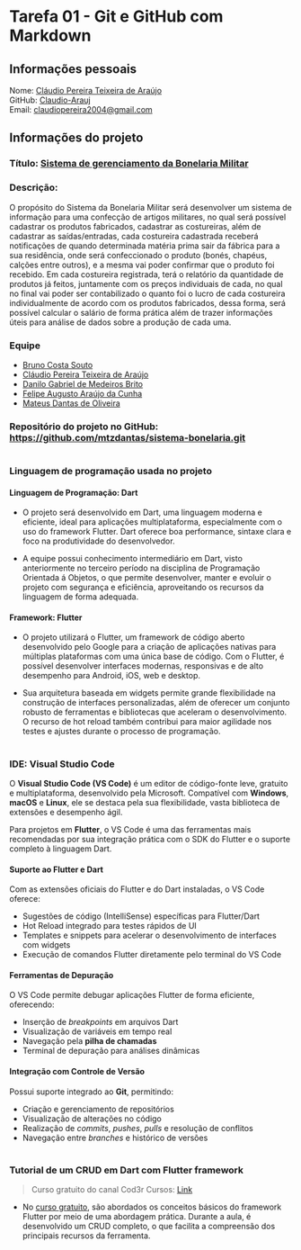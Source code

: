 # Tarefa 01 - Git e GitHub com Markdown

###

## Informações pessoais
Nome: [Cláudio Pereira Teixeira de Araújo](https://github.com/Claudio-Arauj) <br>
GitHub: [Claudio-Arauj](https://github.com/Claudio-Arauj)<br>
Email: claudiopereira2004@gmail.com

###

## Informações do projeto
### Título: [Sistema de gerenciamento da Bonelaria Militar](https://github.com/mtzdantas/sistema-bonelaria.git)<br>
### Descrição: <br> 
O propósito do Sistema da Bonelaria Militar será desenvolver um sistema de informação para uma confecção de artigos militares, no qual será possível cadastrar os produtos fabricados, cadastrar as costureiras, além de cadastrar as saídas/entradas, cada costureira cadastrada receberá notificações de quando determinada matéria prima sair da fábrica para a sua residência, onde será confeccionado o produto (bonés, chapéus, calções entre outros), e a mesma vai poder confirmar que o produto foi recebido. Em cada costureira registrada, terá o relatório da quantidade de produtos já feitos, juntamente com os preços individuais de cada, no qual no final vai poder ser contabilizado o quanto foi o lucro de cada costureira individualmente de acordo com os produtos fabricados, dessa forma, será possível calcular o salário de forma prática além de trazer informações úteis para análise de dados sobre a produção de cada uma.

### Equipe 
* [Bruno Costa Souto](https://github.com/SoutoCB)
* [Cláudio Pereira Teixeira de Araújo](https://github.com/Claudio-Arauj)
* [Danilo Gabriel de Medeiros Brito](https://github.com/DaniloMano)
* [Felipe Augusto Araújo da Cunha](https://github.com/fel-ps)
* [Mateus Dantas de Oliveira](https://github.com/mtzdantas)

### Repositório do projeto no GitHub: https://github.com/mtzdantas/sistema-bonelaria.git

#

### Linguagem de programação usada no projeto

#### Linguagem de Programação: Dart

* O projeto será desenvolvido em Dart, uma linguagem moderna e eficiente, ideal para aplicações multiplataforma, especialmente com o uso do framework Flutter. Dart oferece boa performance, sintaxe clara e foco na produtividade do desenvolvedor.

* A equipe possui conhecimento intermediário em Dart, visto anteriormente no terceiro período na disciplina de Programação Orientada á Objetos, o que permite desenvolver, manter e evoluir o projeto com segurança e eficiência, aproveitando os recursos da linguagem de forma adequada. 

#### Framework: Flutter 

* O projeto utilizará o Flutter, um framework de código aberto desenvolvido pelo Google para a criação de aplicações nativas para múltiplas plataformas com uma única base de código. Com o Flutter, é possível desenvolver interfaces modernas, responsivas e de alto desempenho para Android, iOS, web e desktop.

* Sua arquitetura baseada em widgets permite grande flexibilidade na construção de interfaces personalizadas, além de oferecer um conjunto robusto de ferramentas e bibliotecas que aceleram o desenvolvimento. O recurso de hot reload também contribui para maior agilidade nos testes e ajustes durante o processo de programação.

#

### IDE: Visual Studio Code

O **Visual Studio Code (VS Code)** é um editor de código-fonte leve, gratuito e multiplataforma, desenvolvido pela Microsoft. Compatível com **Windows**, **macOS** e **Linux**, ele se destaca pela sua flexibilidade, vasta biblioteca de extensões e desempenho ágil.

Para projetos em **Flutter**, o VS Code é uma das ferramentas mais recomendadas por sua integração prática com o SDK do Flutter e o suporte completo à linguagem Dart.


#### Suporte ao Flutter e Dart

Com as extensões oficiais do Flutter e do Dart instaladas, o VS Code oferece:

* Sugestões de código (IntelliSense) específicas para Flutter/Dart  
* Hot Reload integrado para testes rápidos de UI  
* Templates e snippets para acelerar o desenvolvimento de interfaces com widgets  
* Execução de comandos Flutter diretamente pelo terminal do VS Code


#### Ferramentas de Depuração

O VS Code permite debugar aplicações Flutter de forma eficiente, oferecendo:

* Inserção de *breakpoints* em arquivos Dart  
* Visualização de variáveis em tempo real  
* Navegação pela **pilha de chamadas**  
* Terminal de depuração para análises dinâmicas


#### Integração com Controle de Versão

Possui suporte integrado ao **Git**, permitindo:

* Criação e gerenciamento de repositórios  
* Visualização de alterações no código  
* Realização de *commits*, *pushes*, *pulls* e resolução de conflitos  
* Navegação entre *branches* e histórico de versões

#

### Tutorial de um CRUD em Dart com Flutter framework 
> Curso gratuito do canal Cod3r Cursos: [Link](https://www.youtube.com/watch?v=ViahqKZzZ7Y)
* No [curso gratuito](https://www.youtube.com/watch?v=ViahqKZzZ7Y), são abordados os conceitos básicos do framework Flutter por meio de uma abordagem prática. Durante a aula, é desenvolvido um CRUD completo, o que facilita a compreensão dos principais recursos da ferramenta.

#